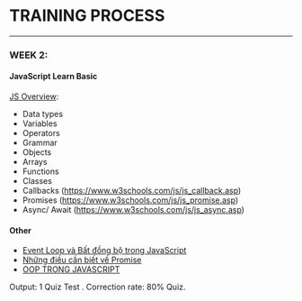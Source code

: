 # TRAINING PROCESS

---

### WEEK 2:

#### JavaScript Learn Basic

[JS Overview](https://developer.mozilla.org/en-US/docs/Web/JavaScript/Language_Overview):

- Data types
- Variables
- Operators
- Grammar
- Objects
- Arrays
- Functions
- Classes
- Callbacks (https://www.w3schools.com/js/js_callback.asp)
- Promises (https://www.w3schools.com/js/js_promise.asp)
- Async/ Await (https://www.w3schools.com/js/js_async.asp)

#### Other

- [Event Loop và Bất đồng bộ trong JavaScript](https://nodejs.vn/topic/2399/event-loop-va-bat-dong-bo-trong-javascript/1)
- [Những điều cần biết về Promise](https://viblo.asia/p/nhung-dieu-can-biet-ve-promise-javascript-bJzKmJwEZ9N)
- [OOP TRONG JAVASCRIPT](https://toidicodedao.com/2016/02/23/series-javascript-sida-oop-trong-javascript/)

Output: 1 Quiz Test . 
Correction rate: 80% Quiz.
